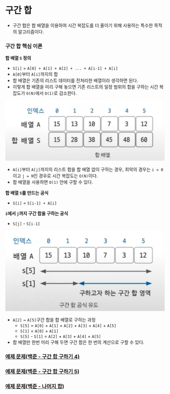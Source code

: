 # 구간 합

- 구간 합은 합 배열을 이용하여 시간 복잡도를 더 줄이기 위해 사용하는 특수한 목적의 알고리즘이다.

### 구간 합 핵심 이론

**합 배열 `S` 정의**
- `S[i]` = `A[0] + A[1] + A[2] + ... + A[i-1] + A[i]` 
- `A[0]`부터 `A[i]`까지의 합
- 합 배열은 기존의 리스트 데이터를 전처리한 배열이라 생각하면 된다.
- 이렇게 합 배열을 미리 구해 놓으면 기존 리스트의 일정 범위의 합을 구하는 시간 복잡도가 `O(N)`에서 `O(1)`로 감소한다.

![img.png](image/img.png)
- `A[i]`부터 `A[j]`까지의 리스트 합을 합 배열 없이 구하는 경우, 최악의 경우는 `i = 0`이고 `j = N`인 경우로 시간 복잡도는 `O(N)`이다.
- 합 배열을 사용하면 `O(1)` 안에 구할 수 있다.

**합 배열 `S`를 만드는 공식**
- `S[i]` = `S[i-1] + A[i]`

**`i`에서  `j`까지 구간 합을 구하는 공식**
- `S[j]` - `S[i-1]`

![img_1.png](image/img_1.png)

- `A[2]` ~ `A[5]`구간 합을 합 배열로 구하는 과정
  - `S[5]` = `A[0]` + `A[1]` + `A[2]` + `A[3]` + `A[4]` +  `A[5]`
  - `S[1]` = `A[0]` + `A[1]`
  - `S[5]` - `S[1]` = `A[2]` + `A[3]` + `A[4]` +  `A[5]`
- 합 배열만 한번 미리 구해 두면 구간 합은 한 번의 계산으로 구할 수 있다.

### [예제 문제(백준 - 구간 합 구하기 4)](https://github.com/genesis12345678/TIL/blob/main/algorithm/dataStructure/sectionSum/Example_1.md#%EA%B5%AC%EA%B0%84-%ED%95%A9-%EC%98%88%EC%A0%9C---1)
### [예제 문제(백준 - 구간 합 구하기 5)](https://github.com/genesis12345678/TIL/blob/main/algorithm/dataStructure/sectionSum/Example_2.md#%EA%B5%AC%EA%B0%84-%ED%95%A9-%EC%98%88%EC%A0%9C---2)
### [예제 문제(백준 - 나머지 합)](https://github.com/genesis12345678/TIL/blob/main/algorithm/dataStructure/sectionSum/Example_3.md#%EA%B5%AC%EA%B0%84-%ED%95%A9-%EC%98%88%EC%A0%9C---3)